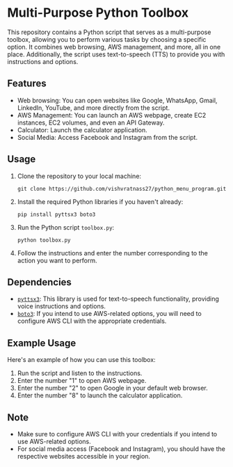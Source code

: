 # Multi-Purpose Python Toolbox

This repository contains a Python script that serves as a multi-purpose toolbox, allowing you to perform various tasks by choosing a specific option. It combines web browsing, AWS management, and more, all in one place. Additionally, the script uses text-to-speech (TTS) to provide you with instructions and options.

## Features

- Web browsing: You can open websites like Google, WhatsApp, Gmail, LinkedIn, YouTube, and more directly from the script.
- AWS Management: You can launch an AWS webpage, create EC2 instances, EC2 volumes, and even an API Gateway.
- Calculator: Launch the calculator application.
- Social Media: Access Facebook and Instagram from the script.

## Usage

1. Clone the repository to your local machine:
   ```
   git clone https://github.com/vishvratnass27/python_menu_program.git
   ```

2. Install the required Python libraries if you haven't already:
   ```
   pip install pyttsx3 boto3
   ```

3. Run the Python script `toolbox.py`:
   ```
   python toolbox.py
   ```

4. Follow the instructions and enter the number corresponding to the action you want to perform.

## Dependencies

- [`pyttsx3`](https://pypi.org/project/pyttsx3/): This library is used for text-to-speech functionality, providing voice instructions and options.
- [`boto3`](https://pypi.org/project/boto3/): If you intend to use AWS-related options, you will need to configure AWS CLI with the appropriate credentials.

## Example Usage

Here's an example of how you can use this toolbox:

1. Run the script and listen to the instructions.
2. Enter the number "1" to open AWS webpage.
3. Enter the number "2" to open Google in your default web browser.
4. Enter the number "8" to launch the calculator application.

## Note

- Make sure to configure AWS CLI with your credentials if you intend to use AWS-related options.
- For social media access (Facebook and Instagram), you should have the respective websites accessible in your region.
